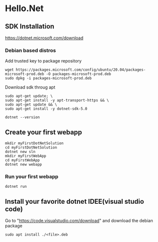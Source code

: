 # Hello.Net

## SDK Installation

https://dotnet.microsoft.com/download

### Debian based distros
Add trusted key to package repository
```
wget https://packages.microsoft.com/config/ubuntu/20.04/packages-microsoft-prod.deb -O packages-microsoft-prod.deb
sudo dpkg -i packages-microsoft-prod.deb
```
Download sdk throug apt
```
sudo apt-get update; \
sudo apt-get install -y apt-transport-https && \
sudo apt-get update && \
sudo apt-get install -y dotnet-sdk-5.0
```
`dotnet --version`

## Create your first webapp

```
mkdir myFirstDotNetSolution
cd myFirstDotNetSolution
dotnet new sln
mkdir myFirstWebApp
cd myFirstWebApp
dotnet new webapp
```

### Run your first webapp
```
dotnet run
```

## Install your favorite dotnet IDEE(visual studio code)
Go to "https://code.visualstudio.com/download" and download the debian package

```
sudo apt install ./<file>.deb
```

